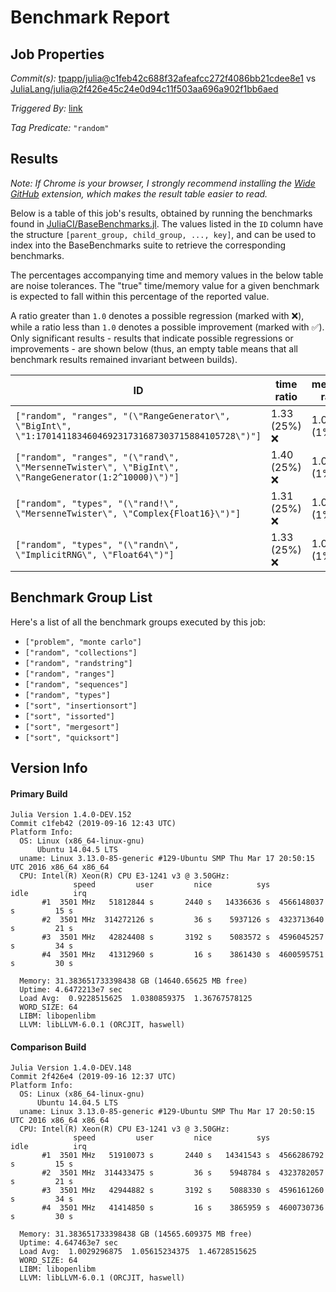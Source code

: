 # Benchmark Report

## Job Properties

*Commit(s):* [tpapp/julia@c1feb42c688f32afeafcc272f4086bb21cdee8e1](https://github.com/tpapp/julia/commit/c1feb42c688f32afeafcc272f4086bb21cdee8e1) vs [JuliaLang/julia@2f426e45c24e0d94c11f503aa696a902f1bb6aed](https://github.com/JuliaLang/julia/commit/2f426e45c24e0d94c11f503aa696a902f1bb6aed)

*Triggered By:* [link](https://github.com/JuliaLang/julia/pull/33251#issuecomment-531761492)

*Tag Predicate:* `"random"`

## Results

*Note: If Chrome is your browser, I strongly recommend installing the [Wide GitHub](https://chrome.google.com/webstore/detail/wide-github/kaalofacklcidaampbokdplbklpeldpj?hl=en)
extension, which makes the result table easier to read.*

Below is a table of this job's results, obtained by running the benchmarks found in
[JuliaCI/BaseBenchmarks.jl](https://github.com/JuliaCI/BaseBenchmarks.jl). The values
listed in the `ID` column have the structure `[parent_group, child_group, ..., key]`,
and can be used to index into the BaseBenchmarks suite to retrieve the corresponding
benchmarks.

The percentages accompanying time and memory values in the below table are noise tolerances. The "true"
time/memory value for a given benchmark is expected to fall within this percentage of the reported value.

A ratio greater than `1.0` denotes a possible regression (marked with :x:), while a ratio less
than `1.0` denotes a possible improvement (marked with :white_check_mark:). Only significant results - results
that indicate possible regressions or improvements - are shown below (thus, an empty table means that all
benchmark results remained invariant between builds).

| ID | time ratio | memory ratio |
|----|------------|--------------|
| `["random", "ranges", "(\"RangeGenerator\", \"BigInt\", \"1:170141183460469231731687303715884105728\")"]` | 1.33 (25%) :x: | 1.00 (1%)  |
| `["random", "ranges", "(\"rand\", \"MersenneTwister\", \"BigInt\", \"RangeGenerator(1:2^10000)\")"]` | 1.40 (25%) :x: | 1.00 (1%)  |
| `["random", "types", "(\"rand!\", \"MersenneTwister\", \"Complex{Float16}\")"]` | 1.31 (25%) :x: | 1.00 (1%)  |
| `["random", "types", "(\"randn\", \"ImplicitRNG\", \"Float64\")"]` | 1.33 (25%) :x: | 1.00 (1%)  |

## Benchmark Group List

Here's a list of all the benchmark groups executed by this job:

- `["problem", "monte carlo"]`
- `["random", "collections"]`
- `["random", "randstring"]`
- `["random", "ranges"]`
- `["random", "sequences"]`
- `["random", "types"]`
- `["sort", "insertionsort"]`
- `["sort", "issorted"]`
- `["sort", "mergesort"]`
- `["sort", "quicksort"]`

## Version Info

#### Primary Build

```
Julia Version 1.4.0-DEV.152
Commit c1feb42 (2019-09-16 12:43 UTC)
Platform Info:
  OS: Linux (x86_64-linux-gnu)
      Ubuntu 14.04.5 LTS
  uname: Linux 3.13.0-85-generic #129-Ubuntu SMP Thu Mar 17 20:50:15 UTC 2016 x86_64 x86_64
  CPU: Intel(R) Xeon(R) CPU E3-1241 v3 @ 3.50GHz: 
              speed         user         nice          sys         idle          irq
       #1  3501 MHz   51812844 s       2440 s   14336636 s  4566148037 s         15 s
       #2  3501 MHz  314272126 s         36 s    5937126 s  4323713640 s         21 s
       #3  3501 MHz   42824408 s       3192 s    5083572 s  4596045257 s         34 s
       #4  3501 MHz   41312960 s         16 s    3861430 s  4600595751 s         30 s
       
  Memory: 31.383651733398438 GB (14640.65625 MB free)
  Uptime: 4.6472213e7 sec
  Load Avg:  0.9228515625  1.0380859375  1.36767578125
  WORD_SIZE: 64
  LIBM: libopenlibm
  LLVM: libLLVM-6.0.1 (ORCJIT, haswell)

```

#### Comparison Build

```
Julia Version 1.4.0-DEV.148
Commit 2f426e4 (2019-09-16 12:37 UTC)
Platform Info:
  OS: Linux (x86_64-linux-gnu)
      Ubuntu 14.04.5 LTS
  uname: Linux 3.13.0-85-generic #129-Ubuntu SMP Thu Mar 17 20:50:15 UTC 2016 x86_64 x86_64
  CPU: Intel(R) Xeon(R) CPU E3-1241 v3 @ 3.50GHz: 
              speed         user         nice          sys         idle          irq
       #1  3501 MHz   51910073 s       2440 s   14341543 s  4566286792 s         15 s
       #2  3501 MHz  314433475 s         36 s    5948784 s  4323782057 s         21 s
       #3  3501 MHz   42944882 s       3192 s    5088330 s  4596161260 s         34 s
       #4  3501 MHz   41414850 s         16 s    3865959 s  4600730736 s         30 s
       
  Memory: 31.383651733398438 GB (14565.609375 MB free)
  Uptime: 4.647463e7 sec
  Load Avg:  1.0029296875  1.05615234375  1.46728515625
  WORD_SIZE: 64
  LIBM: libopenlibm
  LLVM: libLLVM-6.0.1 (ORCJIT, haswell)

```
